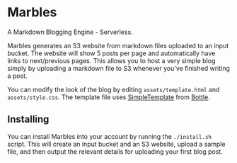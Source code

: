# Marbles

A Markdown Blogging Engine - Serverless.

Marbles generates an S3 website from markdown files uploaded to an input bucket. The website will show 5 posts per page and automatically have links to next/previous pages. This allows you to host a very simple blog simply by uploading a markdown file to S3 whenever you've finished writing a post.

You can modify the look of the blog by editing `assets/template.html` and `assets/style.css`. The template file uses [SimpleTemplate](https://bottlepy.org/docs/dev/stpl.html) from [Bottle](https://bottlepy.org/).

## Installing

You can install Marbles into your account by running the `./install.sh` script. This will create an input bucket and an S3 website, upload a sample file, and then output the relevant details for uploading your first blog post.
